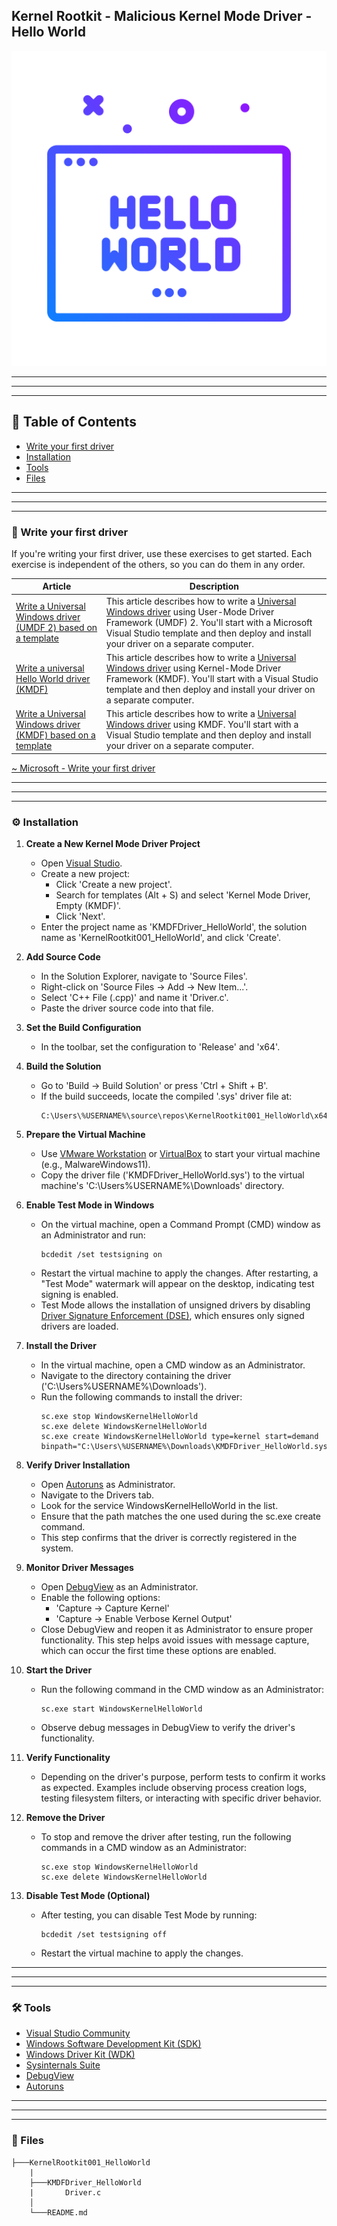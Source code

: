 ## Kernel Rootkit - Malicious Kernel Mode Driver - Hello World

<p align="center">
	<img src="../../Images/Illustrations/Kernel_Rootkit_Hello_World.png">
</p>


---
---
---


## 📑 Table of Contents

* [Write your first driver](#overview)
* [Installation](#installation)
* [Tools](#Tools)
* [Files](#Files)


---
---
---


<div id='overview'/>

### 🧐 Write your first driver

If you're writing your first driver, use these exercises to get started. Each exercise is independent of the others, so you can do them in any order.

| **Article**                                             | **Description**                                                                                                                                              |
|---------------------------------------------------------|--------------------------------------------------------------------------------------------------------------------------------------------------------------|
| [Write a Universal Windows driver (UMDF 2) based on a template](https://learn.microsoft.com/en-us/windows-hardware/drivers/gettingstarted/writing-a-umdf-driver-based-on-a-template) | This article describes how to write a [Universal Windows driver](https://learn.microsoft.com/en-us/windows-hardware/drivers/) using User-Mode Driver Framework (UMDF) 2. You'll start with a Microsoft Visual Studio template and then deploy and install your driver on a separate computer. |
| [Write a universal Hello World driver (KMDF)](https://learn.microsoft.com/en-us/windows-hardware/drivers/gettingstarted/writing-a-very-small-kmdf--driver) | This article describes how to write a [Universal Windows driver](https://learn.microsoft.com/en-us/windows-hardware/drivers/) using Kernel-Mode Driver Framework (KMDF). You'll start with a Visual Studio template and then deploy and install your driver on a separate computer. |
| [Write a Universal Windows driver (KMDF) based on a template](https://learn.microsoft.com/en-us/windows-hardware/drivers/gettingstarted/writing-a-kmdf-driver-based-on-a-template) | This article describes how to write a [Universal Windows driver](https://learn.microsoft.com/en-us/windows-hardware/drivers/) using KMDF. You'll start with a Visual Studio template and then deploy and install your driver on a separate computer. |

[~ Microsoft - Write your first driver](https://learn.microsoft.com/en-us/windows-hardware/drivers/gettingstarted/writing-your-first-driver)


---
---
---


<div id='installation'/>

### ⚙️ Installation

1. **Create a New Kernel Mode Driver Project**
	- Open [Visual Studio](https://visualstudio.microsoft.com/vs/community/).
	- Create a new project:
		- Click 'Create a new project'.
		- Search for templates (Alt + S) and select 'Kernel Mode Driver, Empty (KMDF)'.
		- Click 'Next'.
	- Enter the project name as 'KMDFDriver_HelloWorld', the solution name as 'KernelRootkit001_HelloWorld', and click 'Create'.

2. **Add Source Code**
	- In the Solution Explorer, navigate to 'Source Files'.
	- Right-click on 'Source Files -> Add -> New Item...'.
	- Select 'C++ File (.cpp)' and name it 'Driver.c'.
	- Paste the driver source code into that file.

3. **Set the Build Configuration**
	- In the toolbar, set the configuration to 'Release' and 'x64'.

4. **Build the Solution**
	- Go to 'Build -> Build Solution' or press 'Ctrl + Shift + B'.
	- If the build succeeds, locate the compiled '.sys' driver file at:
		```
		C:\Users\%USERNAME%\source\repos\KernelRootkit001_HelloWorld\x64\Release\KMDFDriver_HelloWorld.sys
		```

5. **Prepare the Virtual Machine**
	- Use [VMware Workstation](https://www.vmware.com/products/desktop-hypervisor/workstation-and-fusion) or [VirtualBox](https://www.virtualbox.org/) to start your virtual machine (e.g., MalwareWindows11).
	- Copy the driver file ('KMDFDriver_HelloWorld.sys') to the virtual machine's 'C:\Users\%USERNAME%\Downloads\' directory.

6. **Enable Test Mode in Windows**
	- On the virtual machine, open a Command Prompt (CMD) window as an Administrator and run:
		```
		bcdedit /set testsigning on
		```
	- Restart the virtual machine to apply the changes. After restarting, a "Test Mode" watermark will appear on the desktop, indicating test signing is enabled.
	- Test Mode allows the installation of unsigned drivers by disabling [Driver Signature Enforcement (DSE)](https://learn.microsoft.com/en-us/windows-hardware/drivers/install/driver-signing), which ensures only signed drivers are loaded.

7. **Install the Driver**
	- In the virtual machine, open a CMD window as an Administrator.
	- Navigate to the directory containing the driver ('C:\Users\%USERNAME%\Downloads\').
	- Run the following commands to install the driver:
		```
		sc.exe stop WindowsKernelHelloWorld
		sc.exe delete WindowsKernelHelloWorld
		sc.exe create WindowsKernelHelloWorld type=kernel start=demand binpath="C:\Users\%USERNAME%\Downloads\KMDFDriver_HelloWorld.sys"
		```

8. **Verify Driver Installation**
	- Open [Autoruns](https://learn.microsoft.com/en-us/sysinternals/downloads/autoruns) as Administrator.
	- Navigate to the Drivers tab.
	- Look for the service WindowsKernelHelloWorld in the list.
	- Ensure that the path matches the one used during the sc.exe create command.
	- This step confirms that the driver is correctly registered in the system.

9. **Monitor Driver Messages**
	- Open [DebugView](https://docs.microsoft.com/en-us/sysinternals/downloads/debugview) as an Administrator.
	- Enable the following options:
		- 'Capture -> Capture Kernel'
		- 'Capture -> Enable Verbose Kernel Output'
	- Close DebugView and reopen it as Administrator to ensure proper functionality. This step helps avoid issues with message capture, which can occur the first time these options are enabled.

10. **Start the Driver**
	- Run the following command in the CMD window as an Administrator:
		```
		sc.exe start WindowsKernelHelloWorld
		```
	- Observe debug messages in DebugView to verify the driver's functionality.

11. **Verify Functionality**
	- Depending on the driver's purpose, perform tests to confirm it works as expected. Examples include observing process creation logs, testing filesystem filters, or interacting with specific driver behavior.

12. **Remove the Driver**
	- To stop and remove the driver after testing, run the following commands in a CMD window as an Administrator:
		```
		sc.exe stop WindowsKernelHelloWorld
		sc.exe delete WindowsKernelHelloWorld
		```

13. **Disable Test Mode (Optional)**
	- After testing, you can disable Test Mode by running:
		```
		bcdedit /set testsigning off
		```
	- Restart the virtual machine to apply the changes.


---
---
---


<div id='tools'/>

### 🛠️ Tools

* [Visual Studio Community](https://visualstudio.microsoft.com/vs/community/)
* [Windows Software Development Kit (SDK)](https://developer.microsoft.com/en-us/windows/downloads/windows-sdk/)
* [Windows Driver Kit (WDK)](https://learn.microsoft.com/en-us/windows-hardware/drivers/download-the-wdk)
* [Sysinternals Suite](https://learn.microsoft.com/en-us/sysinternals/downloads/sysinternals-suite)
* [DebugView](https://learn.microsoft.com/en-us/sysinternals/downloads/debugview)
* [Autoruns](https://learn.microsoft.com/en-us/sysinternals/downloads/autoruns)


---
---
---


<div id='files'/>

### 📂 Files

```
├───KernelRootkit001_HelloWorld
	|
	├───KMDFDriver_HelloWorld
	|		Driver.c
	│
	└───README.md
```
